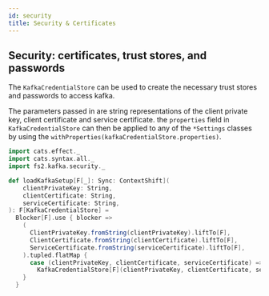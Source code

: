 ```yaml
---
id: security
title: Security & Certificates
---
```


## Security: certificates, trust stores, and passwords 

The `KafkaCredentialStore` can be used to create the necessary trust stores and passwords to access kafka.

The parameters passed in are string representations of the client private key, client certificate
and service certificate. the `properties` field in `KafkaCredentialStore` can then be applied to
any of the `*Settings` classes by using the `withProperties(kafkaCredentialStore.properties)`.

```scala mdoc
import cats.effect._
import cats.syntax.all._
import fs2.kafka.security._

def loadKafkaSetup[F[_]: Sync: ContextShift](
    clientPrivateKey: String,
    clientCertificate: String,
    serviceCertificate: String,
): F[KafkaCredentialStore] =
  Blocker[F].use { blocker =>
    (
      ClientPrivateKey.fromString(clientPrivateKey).liftTo[F],
      ClientCertificate.fromString(clientCertificate).liftTo[F],
      ServiceCertificate.fromString(serviceCertificate).liftTo[F],
    ).tupled.flatMap {
      case (clientPrivateKey, clientCertificate, serviceCertificate) =>
        KafkaCredentialStore[F](clientPrivateKey, clientCertificate, serviceCertificate, blocker)
    }
  }
```
